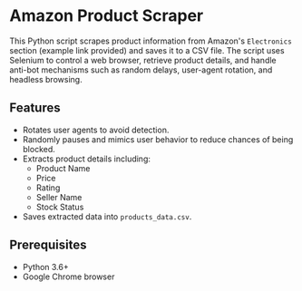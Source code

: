 # Amazon Product Scraper

This Python script scrapes product information from Amazon's `Electronics` section (example link provided) and saves it to a CSV file. The script uses Selenium to control a web browser, retrieve product details, and handle anti-bot mechanisms such as random delays, user-agent rotation, and headless browsing.

## Features

- Rotates user agents to avoid detection.
- Randomly pauses and mimics user behavior to reduce chances of being blocked.
- Extracts product details including:
  - Product Name
  - Price
  - Rating
  - Seller Name
  - Stock Status
- Saves extracted data into `products_data.csv`.

## Prerequisites

- Python 3.6+
- Google Chrome browser
